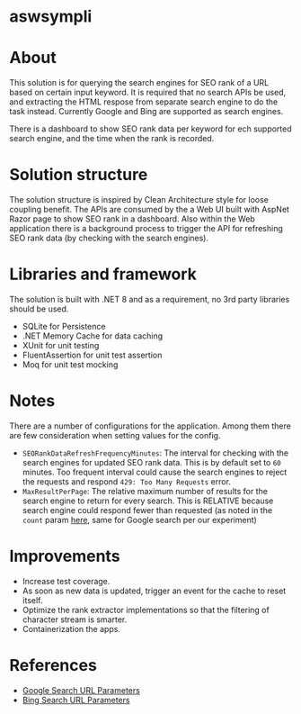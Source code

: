 # aswsympli

# About

This solution is for querying the search engines for SEO rank of a URL based on certain input keyword. It is required that no search APIs be used, and extracting the HTML respose from separate search engine to do the task instead. Currently Google and Bing are supported as search engines.

There is a dashboard to show SEO rank data per keyword for ech supported search engine, and the time when the rank is recorded.

# Solution structure

The solution structure is inspired by Clean Architecture style for loose coupling benefit. The APIs are consumed by the a Web UI built with AspNet Razor page to show SEO rank in a dashboard. Also within the Web application there is a background process to trigger the API for refreshing SEO rank data (by checking with the search engines).

# Libraries and framework

The solution is built with .NET 8 and as a requirement, no 3rd party libraries should be used.

- SQLite for Persistence
- .NET Memory Cache for data caching
- XUnit for unit testing
- FluentAssertion for unit test assertion
- Moq for unit test mocking

# Notes

There are a number of configurations for the application. Among them there are few consideration when setting values for the config.

- `SEORankDataRefreshFrequencyMinutes`: The interval for checking with the search engines for updated SEO rank data. This is by default set to `60` minutes. Too frequent interval could cause the search engines to reject the requests and respond `429: Too Many Requests` error.
- `MaxResultPerPage`: The relative maximum number of results for the search engine to return for every search. This is RELATIVE because search engine could respond fewer than requested (as noted in the `count` param [here](https://learn.microsoft.com/en-us/bing/search-apis/bing-web-search/reference/query-parameters), same for Google search per our experiment)

# Improvements

- Increase test coverage.
- As soon as new data is updated, trigger an event for the cache to reset itself.
- Optimize the rank extractor implementations so that the filtering of character stream is smarter.
- Containerization the apps.

# References
- [Google Search URL Parameters](https://aicontentfy.com/en/blog/demystifying-google-search-url-parameters-and-how-to-use-them)
- [Bing Search URL Parameters](https://learn.microsoft.com/en-us/bing/search-apis/bing-web-search/reference/query-parameters)